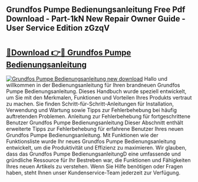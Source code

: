 ## Grundfos Pumpe Bedienungsanleitung Free Pdf Download - Part-1kN New Repair Owner Guide - User Service Edition zGzqV

# <h2><a href="http://df4txxw.blite.top/?on=Grundfos+Pumpe+Bedienungsanleitung">🔗Download 👉🔴 Grundfos Pumpe Bedienungsanleitung</a></h2>

[![Grundfos Pumpe Bedienungsanleitung new download](https://i.imgur.com/lujVjoI.png)](http://df4txxw.blite.top/?on=Grundfos+Pumpe+Bedienungsanleitung)
Hallo und willkommen in der Bedienungsanleitung für Ihren brandneuen Grundfos Pumpe Bedienungsanleitung. Dieses Handbuch wurde speziell entwickelt, um Sie mit den Merkmalen, Funktionen und Vorteilen Ihres Produkts vertraut zu machen. Sie finden Schritt-für-Schritt-Anleitungen für Installation, Verwendung und Wartung sowie Tipps zur Fehlerbehebung bei häufig auftretenden Problemen. Anleitung zur Fehlerbehebung für fortgeschrittene Benutzer Grundfos Pumpe Bedienungsanleitung Dieser Abschnitt enthält erweiterte Tipps zur Fehlerbehebung für erfahrene Benutzer Ihres neuen Grundfos Pumpe Bedienungsanleitung. Mit Funktionen wie der Funktionsliste wurde Ihr neues Grundfos Pumpe Bedienungsanleitung entwickelt, um die Produktivität und Effizienz zu maximieren. Wir glauben, dass das Grundfos Pumpe BedienungsanleitungD eine umfassende und gründliche Ressource für Ihr Bestreben war, die Funktionen und Fähigkeiten Ihres neuen Artikels zu verstehen. Wenn Sie Hilfe benötigen oder Fragen haben, steht Ihnen unser Kundenservice-Team jederzeit zur Verfügung.
